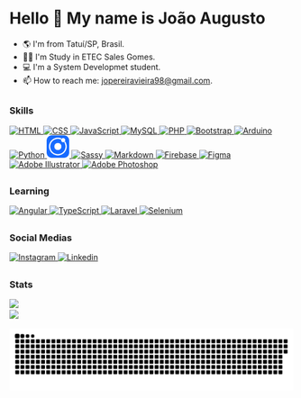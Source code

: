 # Hello 👋 My name is João Augusto

- 🌎 I'm from Tatuí/SP, Brasil.
- 👨‍🎓 I'm Study in ETEC Sales Gomes.
- 💻 I'm a System Developmet student.
- 📫 How to reach me: jopereiravieira98@gmail.com.
  
##  
  
### Skills

<div>
  <a href="https://developer.mozilla.org/pt-BR/docs/Web/HTML" target="_blank" rel="noreferrer">
    <img src="https://skillicons.dev/icons?i=html" height="40px" alt="HTML">
  </a>

  <a href="https://developer.mozilla.org/pt-BR/docs/Web/CSS" target="_blank" rel="noreferrer">
    <img src="https://skillicons.dev/icons?i=css" height="40px" alt="CSS">
  </a>

  <a href="https://developer.mozilla.org/pt-BR/docs/Web/JavaScript" target="_blank" rel="noreferrer">
    <img src="https://skillicons.dev/icons?i=js" height="40px" alt="JavaScript">
  </a>

  <a href="https://www.mysql.com/" target="_blank" rel="noreferrer">
    <img src="https://skillicons.dev/icons?i=mysql" height="40px" alt="MySQL">
  </a>

  <a href="https://www.php.net/" target="_blank" rel="noreferrer">
    <img src="https://skillicons.dev/icons?i=php" height="40px" alt="PHP">
  </a>

  <a href="https://getbootstrap.com/" target="_blank" rel="noreferrer">
    <img src="https://skillicons.dev/icons?i=bootstrap" height="40px" alt="Bootstrap"> 
  </a>

  <a href="https://www.arduino.cc/" target="_blank" rel="noreferrer">
    <img src="https://skillicons.dev/icons?i=arduino" height="40px" alt="Arduino">
  </a>

  <a href="https://www.python.org/" target="_blank" rel="noreferrer">
    <img src="https://skillicons.dev/icons?i=py" height="40px" alt="Python">
  </a>

  <a href="https://ionicframework.com/" target="_blank" rel="noreferrer">
    <img src="https://raw.githubusercontent.com/Jopereira2005/icons/f607b5906bacbd6fdfd80fc6b4d0f4294dc1fcc9/ionic.svg" height="40px" alt="Ionic">
  </a>

  <a href="https://sass-lang.com/" target="_blank" rel="noreferrer">
    <img src="https://skillicons.dev/icons?i=sass" height="40" alt="Sassy">
  </a>

  <a href="https://sass-lang.com/" target="_blank" rel="noreferrer">
      <img src="https://skillicons.dev/icons?i=md" height="40" alt="Markdown">
  </a>

  <a href="firebase.google.com" target="_blank" rel="noreferrer">
     <img src="https://skillicons.dev/icons?i=firebase" height="40" alt="Firebase">
  </a>
  
  <a href="https://www.figma.com/" target="_blank" rel="noreferrer">
     <img src="https://skillicons.dev/icons?i=figma" height="40" alt="Figma">
  </a>
  
  <a href="https://www.google.com/search?q=adobe+illustrator&oq=adobe+ill&gs_lcrp=EgZjaHJvbWUqCggAEAAYsQMYgAQyCggAEAAYsQMYgAQyCggBEAAYsQMYgAQyCggCEAAYsQMYgAQyBwgDEAAYgAQyBwgEEAAYgAQyBggFEEUYQDIHCAYQABiABDIHCAcQABiABNIBCDIyMDhqMGo3qAIAsAIA&sourceid=chrome&ie=UTF-8#ip=1" target="_blank" rel="noreferrer">
    <img src="https://skillicons.dev/icons?i=ai" height="40px" alt="Adobe Illustrator">
  </a>

  <a href="https://www.google.com/search?q=adobe+photoshop&sca_esv=562390864&sxsrf=AB5stBhFkgikZBv9wffesNbL18tz3b-WTg%3A1693778108919&ei=vAD1ZOnYN8vN1sQP0OWo6A0&oq=adobe+pho&gs_lp=Egxnd3Mtd2l6LXNlcnAiCWFkb2JlIHBobyoCCAAyCBAAGIAEGLEDMggQABiABBixAzIFEAAYgAQyCBAAGIAEGLEDMggQABiABBixAzIFEAAYgAQyBRAAGIAEMgsQABiABBixAxiDATIFEAAYgAQyBRAAGIAESMMjUIgGWNsWcAB4ApABAJgBtwGgAZ0HqgEDMC42uAEDyAEA-AEBwgIEEAAYR8ICBxAjGIoFGCfCAgoQABiKBRixAxhDwgIHEAAYigUYQ8ICChAAGIAEGLEDGAriAwQYACBBiAYBkAYI&sclient=gws-wiz-serp" target="_blank" rel="noreferrer">
    <img src="https://skillicons.dev/icons?i=ps" height="40" alt="Adobe Photoshop"> 
  </a>
</div>

##

### Learning

<div>
  <a href="https://angular.io/" target="_blank" rel="noreferrer">
    <img src="https://skillicons.dev/icons?i=angular" height="40px" alt="Angular">
  </a>

  <a href="https://www.typescriptlang.org/" target="_blank" rel="noreferrer">
    <img src="https://skillicons.dev/icons?i=ts" height="40px" alt="TypeScript">
  </a>
  
  <a href="https://laravel.com/" target="_blank" rel="noreferrer">
    <img src="https://media-private.canva.com/aOLxg/MAFtbJaOLxg/1/p.svg?X-Amz-Algorithm=AWS4-HMAC-SHA256&X-Amz-Credential=AKIAJWF6QO3UH4PAAJ6Q%2F20231208%2Fus-east-1%2Fs3%2Faws4_request&X-Amz-Date=20231208T121552Z&X-Amz-Expires=66095&X-Amz-Signature=c25c5ed8439e857daf3c8cd051f1346a44e90ec5b62dc4fa7c56f9b3b7cec2b1&X-Amz-SignedHeaders=host%3Bx-amz-expected-bucket-owner&response-expires=Sat%2C%2009%20Dec%202023%2006%3A37%3A27%20GMT" height="40px" alt="Laravel">
  </a>

  <a href="https://www.selenium.dev/" target="_blank" rel="noreferrer">
    <img src="https://skillicons.dev/icons?i=selenium" height="40px" alt="Selenium">
  </a>
</div>

##

### Social Medias

<div>
  <a href="https://www.instagram.com/_pjoao.augusto/" target="_blank" rel="noreferrer">
    <img src="https://skillicons.dev/icons?i=instagram" height="40px" alt="Instagram">
  </a>

  <a href="https://www.linkedin.com/in/pjoao-augusto" target="_blank" rel="noreferrer">
    <img src="https://skillicons.dev/icons?i=linkedin" height="40px" alt="Linkedin">
  </a>
</div>

##

### Stats
<div>
  <a href"https://github.com/Jopereira2005">
    <img height"180px" src="https://github-readme-stats.vercel.app/api/top-langs/?username=Jopereira2005&theme=tokyonight&langs_count=10">
  </a>
</div>

<div>
  <a href"https://github.com/Jopereira2005">
    <img height"180px" src="https://github-readme-stats.vercel.app/api?username=Jopereira2005&theme=tokyonight&show_icons=true&include_all_commits=true&count_private=false">
  </a>
</div>

![snake animation](https://github.com/Jopereira2005/Jopereira2005/blob/output/github-contribution-grid-snake-dark.svg)


    
<!--
**Jopereira2005/Jopereira2005** is a ✨ _special_ ✨ repository because its `README.md` (this file) appears on your GitHub profile.

Here are some ideas to get you started:

- 🔭 I’m currently working on ...
- 🌱 I’m currently learning ...
- 👯 I’m looking to collaborate on ...
- 🤔 I’m looking for help with ...
- 💬 Ask me about ...
- 📫 How to reach me: ...



-->

